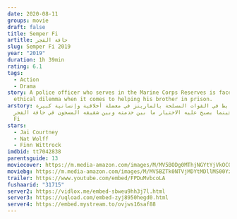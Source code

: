 ```yaml
---
date: 2020-08-11
groups: movie
draft: false
title: Semper Fi
artitle: حافة الفجر
slug: Semper Fi 2019
year: "2019"
duration: 1h 39min
rating: 6.1
tags:
  - Action
  - Drama
story: A police officer who serves in the Marine Corps Reserves is faced with an
  ethical dilemma when it comes to helping his brother in prison.
arstory: يقع ضابط في القوات المسلحة بالمارينز في معضلة أخلاقية وإنسانية كبيرة،
  حينما يصبح عليه الاختيار ما بين خدمته وبين شقيقه المسجون في حافة الفجر Semper
  Fi
stars:
  - Jai Courtney
  - Nat Wolff
  - Finn Wittrock
imdbid: tt7042838
parentsguide: 13
moviecover: https://m.media-amazon.com/images/M/MV5BODg0MThjNGYtYjVkOC00OGM4LThmZmMtMDJmMmVlNGUyMWQyXkEyXkFqcGdeQXVyMTg1MzY1MQ@@._V1_SY1000_CR0,0,674,1000_AL_.jpg
moviebg: https://m.media-amazon.com/images/M/MV5BZTk0NTVjMDYtMDllMS00YzMzLTk1MTAtMWUyNWUzZmQ1YzA5XkEyXkFqcGdeQXVyMTg1MzY1MQ@@._V1_.jpg
trailer: https://www.youtube.com/embed/FPDuMvbcoLA
fushaarid: "31715"
server2: https://vidlox.me/embed-sbweu9hh3j7l.html
server3: https://uqload.com/embed-zyj8950hegd0.html
server4: https://embed.mystream.to/ovjws16saf88
---
```

